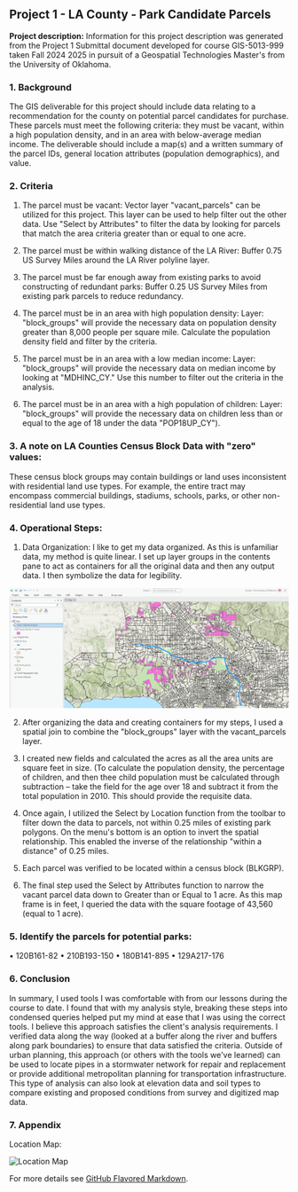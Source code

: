 ## Project 1 - LA County - Park Candidate Parcels

**Project description:** Information for this project description was generated from the Project 1 Submittal document developed for course GIS-5013-999 taken Fall 2024 2025 in pursuit of a Geospatial Technologies Master's from the University of Oklahoma.

### 1. Background

The GIS deliverable for this project should include data relating to a recommendation for the county on potential parcel candidates for purchase. These parcels must meet the following criteria: they must be vacant, within a high population density, and in an area with below-average median income. The deliverable should include a map(s) and a written summary of the parcel IDs, general location attributes (population demographics), and value.

### 2. Criteria

1.	The parcel must be vacant:
Vector layer "vacant_parcels" can be utilized for this project. This layer can be used to help filter out the other data. Use "Select by Attributes" to filter the data by looking for parcels that match the area criteria greater than or equal to one acre.

2.  The parcel must be within walking distance of the LA River:
Buffer 0.75 US Survey Miles around the LA River polyline layer.

3.  The parcel must be far enough away from existing parks to avoid constructing of redundant parks:
Buffer 0.25 US Survey Miles from existing park parcels to reduce redundancy.

4.  The parcel must be in an area with high population density:
Layer: "block_groups" will provide the necessary data on population density greater than 8,000 people per square mile. Calculate the population density field and filter by the criteria.

5.  The parcel must be in an area with a low median income:
Layer: "block_groups" will provide the necessary data on median income by looking at "MDHINC_CY." Use this number to filter out the criteria in the analysis.

6.  The parcel must be in an area with a high population of children:
Layer: "block_groups" will provide the necessary data on children less than or equal to the age of 18 under the data "POP18UP_CY").

### 3. A note on LA Counties Census Block Data with "zero" values:

These census block groups may contain buildings or land uses inconsistent with residential land use types. For example, the entire tract may encompass commercial buildings, stadiums, schools, parks, or other non-residential land use types.

### 4. Operational Steps:

1.  Data Organization: I like to get my data organized. As this is unfamiliar data, my method is quite linear. I set up layer groups in the contents pane to act as containers for all the original data and then any output data. I then symbolize the data for legibility.

![Step 1 Screenshot](https://github.com/dmelonejr/dmelonejr.github.io/blob/e053a5bb961109b342fa41c1c8b2bba71187d377/images/Step%201_01.png)

2.  After organizing the data and creating containers for my steps, I used a spatial join to combine the "block_groups" layer with the vacant_parcels layer.

3.  I created new fields and calculated the acres as all the area units are square feet in size. (To calculate the population density, the percentage of children, and then thee child population must be calculated through subtraction – take the field for the age over 18 and subtract it from the total population in 2010. This should provide the requisite data.

4.  Once again, I utilized the Select by Location function from the toolbar to filter down the data to parcels, not within 0.25 miles of existing park polygons. On the menu's bottom is an option to invert the spatial relationship. This enabled the inverse of the relationship "within a distance" of 0.25 miles.

5.  Each parcel was verified to be located within a census block (BLKGRP).

6.  The final step used the Select by Attributes function to narrow the vacant parcel data down to Greater than or Equal to 1 acre. As this map frame is in feet, I queried the data with the square footage of 43,560 (equal to 1 acre).

### 5. Identify the parcels for potential parks:

• 120B161-82
• 210B193-150
• 180B141-895
• 129A217-176

### 6. Conclusion

In summary, I used tools I was comfortable with from our lessons during the course to date. I found that with my analysis style, breaking these steps into condensed queries helped put my mind at ease that I was using the correct tools. I believe this approach satisfies the client's analysis requirements. I verified data along the way (looked at a buffer along the river and buffers along park boundaries) to ensure that data satisfied the criteria. Outside of urban planning, this approach (or others with the tools we've learned) can be used to locate pipes in a stormwater network for repair and replacement or provide additional metropolitan planning for transportation infrastructure. This type of analysis can also look at elevation data and soil types to compare existing and proposed conditions from survey and digitized map data.

### 7. Appendix

Location Map:

![Location Map](https://github.com/dmelonejr/dmelonejr.github.io/blob/e053a5bb961109b342fa41c1c8b2bba71187d377/images/Layout.jpg)

For more details see [GitHub Flavored Markdown](https://guides.github.com/features/mastering-markdown/).
